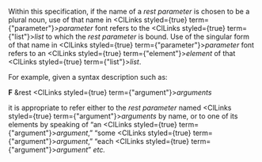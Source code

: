  



Within this specification, if the name of a *rest parameter* is chosen to be a plural noun, use of that name in <ClLinks styled={true} term={"parameter"}><i>parameter</i></ClLinks> font refers to the <ClLinks styled={true} term={"list"}><i>list</i></ClLinks> to which the *rest parameter* is bound. Use of the singular form of that name in <ClLinks styled={true} term={"parameter"}><i>parameter</i></ClLinks> font refers to an <ClLinks styled={true} term={"element"}><i>element</i></ClLinks> of that <ClLinks styled={true} term={"list"}><i>list</i></ClLinks>. 



For example, given a syntax description such as: 



**F** &amp;rest <ClLinks styled={true} term={"argument"}><i>arguments</i></ClLinks> 



it is appropriate to refer either to the *rest parameter* named <ClLinks styled={true} term={"argument"}><i>arguments</i></ClLinks> by name, or to one of its elements by speaking of “an <ClLinks styled={true} term={"argument"}><i>argument</i></ClLinks>,” “some <ClLinks styled={true} term={"argument"}><i>argument</i></ClLinks>,” “each <ClLinks styled={true} term={"argument"}><i>argument</i></ClLinks>” *etc.*  







